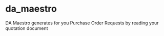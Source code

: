 # da_maestro
DA Maestro generates for you Purchase Order Requests by reading your quotation document
